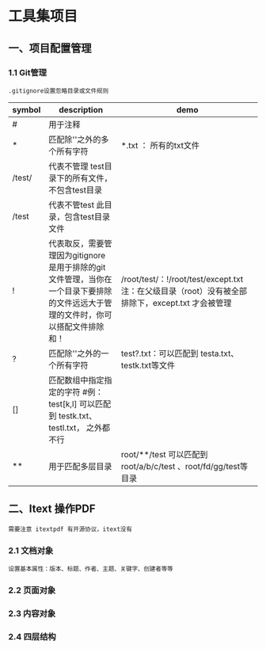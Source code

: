 <!--
 * @Description: 
 * @Version: 1.0
 * @Autor: x-one
 * @Date: 2020-11-12 10:22:45
 * @LastEditors: x-one
 * @LastEditTime: 2020-11-19 17:07:06
-->
# 工具集项目

## 一、项目配置管理

### 1.1 Git管理

    .gitignore设置忽略目录或文件规则

symbol|description|demo 
 -|-|-
 # | 用于注释 |
 *|匹配除'\'之外的多个所有字符|*.txt ： 所有的txt文件
 /test/ | 代表不管理 test目录下的所有文件，不包含test目录 |
 /test | 代表不管test 此目录，包含test目录文件 |
 ! | 代表取反，需要管理因为gitignore是用于排除的git 文件管理，当你在一个目录下要排除的文件远远大于管理的文件时，你可以搭配文件排除和！ | /root/test/：!/root/test/except.txt 注：在父级目录（root）没有被全部排除下，except.txt 才会被管理
 ?|匹配除'\'之外的一个所有字符|test?.txt：可以匹配到 testa.txt、testk.txt等文件
 []|匹配数组中指定指定的字符 #例：test[k,l] 可以匹配到 testk.txt、testl.txt， 之外都不行
 **|用于匹配多层目录|root/**/test 可以匹配到 root/a/b/c/test 、root/fd/gg/test等目录

## 二、Itext 操作PDF

    需要注意 itextpdf 有开源协议，itext没有

### 2.1 文档对象

    设置基本属性：版本、标题、作者、主题、关键字、创建者等等

### 2.2 页面对象

### 2.3 内容对象

### 2.4 四层结构
